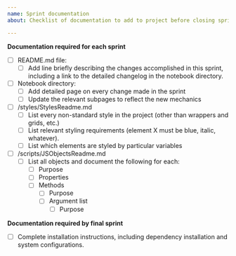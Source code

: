 ```yaml
---
name: Sprint documentation
about: Checklist of documentation to add to project before closing sprint

---
```

**Documentation required for each sprint**

- [ ] README.md file:
  - [ ] Add line briefly describing the changes accomplished in this sprint, including a link to the detailed changelog in the notebook directory.
- [ ] Notebook directory:
  - [ ] Add detailed page on every change made in the sprint
  - [ ] Update the relevant subpages to reflect the new mechanics
- [ ] /styles/StylesReadme.md
  - [ ] List every non-standard style in the project (other than wrappers and grids, etc.)
  - [ ] List relevant styling requirements (element X must be blue, italic, whatever).
  - [ ] List which elements are styled by particular variables
- [ ] /scripts/JSObjectsReadme.md
  - [ ] List all objects and document the following for each:
    - [ ] Purpose
    - [ ] Properties
    - [ ] Methods
      - [ ] Purpose
      - [ ] Argument list
        - [ ] Purpose

**Documentation required by final sprint**

- [ ] Complete installation instructions, including dependency installation and system configurations.
